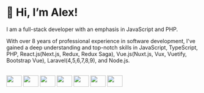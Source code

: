 <h1>👋 Hi, I’m Alex!</h1>
<p>
I am a full-stack developer with an emphasis in JavaScript and PHP.

With over 8 years of professional experience in software development, I've gained a deep understanding and top-notch skills in JavaScript, TypeScript, PHP, React.js(Next.js, Redux, Redux Saga), Vue.js(Nuxt.js, Vux, Vuetify, Bootstrap Vue), Laravel(4,5,6,7,8,9), and Node.js.
</p>
<div style="display: inline_block"><br>
  <img align="center" height="30" width="40" src="https://cdn.worldvectorlogo.com/logos/javascript-1.svg">
  <img align="center" height="30" width="40" src="https://cdn.worldvectorlogo.com/logos/php-1.svg">
  <img align="center" height="30" width="40" src="https://cdn.worldvectorlogo.com/logos/react-2.svg">
  <img align="center" height="30" width="40" src="https://cdn.worldvectorlogo.com/logos/vue-9.svg">
  <img align="center" height="30" width="40" src="https://cdn.worldvectorlogo.com/logos/laravel-2.svg">
  <img align="center" height="30" width="40" src="https://cdn.worldvectorlogo.com/logos/nextjs-2.svg">
  <img align="center" height="30" width="40" src="https://cdn.worldvectorlogo.com/logos/nuxt-2.svg">
</div>
